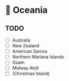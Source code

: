 # 🌊 Oceania

## TODO

* [ ] Australia&#x20;
* [ ] New Zealand&#x20;
* [ ] American Samoa&#x20;
* [ ] Northern Mariana Islands&#x20;
* [ ] Guam&#x20;
* [ ] Midway Atoll&#x20;
* [ ] (Christmas Island)

